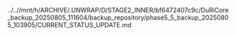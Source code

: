 ../..//mnt/h/ARCHIVE/.UNWRAP/D/STAGE2_INNER/bf6472407c9c/DuRiCore_backup_20250805_111604/backup_repository/phase5_5_backup_20250805_103905/CURRENT_STATUS_UPDATE.md
